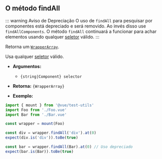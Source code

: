 ## O método findAll

::: warning Aviso de Depreciação
O uso de `findAll` para pesquisar por componentes está depreciado e será removido. Ao invés disso use `findAllComponents`.
O método `findAll` continuará a funcionar para achar elementos usando qualquer [seletor](../selectors.md) válido.
:::

Retorna um [`WrapperArray`](../wrapper-array/).

Usa qualquer [seletor](../selectors.md) válido.

- **Argumentos:**

  - `{string|Component} selector`

- **Retorna:** `{WrapperArray}`

- **Exemplo:**

```js
import { mount } from '@vue/test-utils'
import Foo from './Foo.vue'
import Bar from './Bar.vue'

const wrapper = mount(Foo)

const div = wrapper.findAll('div').at(0)
expect(div.is('div')).toBe(true)

const bar = wrapper.findAll(Bar).at(0) // Uso depreciado
expect(bar.is(Bar)).toBe(true)
```
